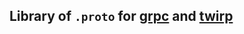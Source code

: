 ## Library of ``.proto`` for [grpc](https://grpc.io/) and [twirp](https://github.com/twitchtv/twirp)
